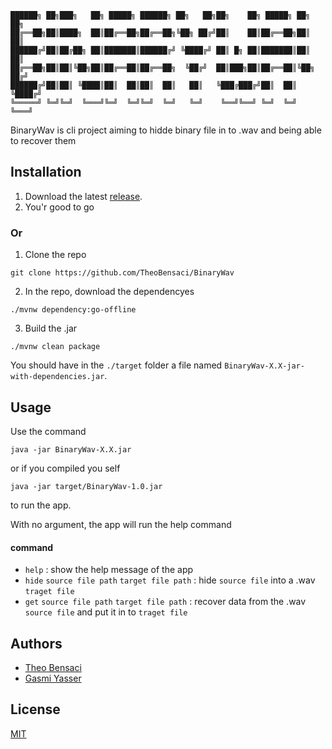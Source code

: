 
```
██████╗ ██╗███╗   ██╗ █████╗ ██████╗ ██╗   ██╗██╗    ██╗ █████╗ ██╗   ██╗
██╔══██╗██║████╗  ██║██╔══██╗██╔══██╗╚██╗ ██╔╝██║    ██║██╔══██╗██║   ██║
██████╔╝██║██╔██╗ ██║███████║██████╔╝ ╚████╔╝ ██║ █╗ ██║███████║██║   ██║
██╔══██╗██║██║╚██╗██║██╔══██║██╔══██╗  ╚██╔╝  ██║███╗██║██╔══██║╚██╗ ██╔╝
██████╔╝██║██║ ╚████║██║  ██║██║  ██║   ██║   ╚███╔███╔╝██║  ██║ ╚████╔╝
╚═════╝ ╚═╝╚═╝  ╚═══╝╚═╝  ╚═╝╚═╝  ╚═╝   ╚═╝    ╚══╝╚══╝ ╚═╝  ╚═╝  ╚═══╝
```
BinaryWav is cli project aiming to hidde binary file in to .wav and being able to recover them

## Installation
1. Download the latest [release](https://github.com/TheoBensaci/BinaryWav/releases).
2. You'r good to go
### Or
1. Clone the repo 
```
git clone https://github.com/TheoBensaci/BinaryWav
```
2. In the repo, download the dependencyes
```
./mvnw dependency:go-offline
```
3. Build the .jar
```
./mvnw clean package 
```
You should have in the `./target` folder a file named `BinaryWav-X.X-jar-with-dependencies.jar`.

## Usage
Use the command
```
java -jar BinaryWav-X.X.jar
```
or if you compiled you self
```
java -jar target/BinaryWav-1.0.jar
```
to run the app.

With no argument, the app will run the help command
#### command
- `help` : show the help message of the app
- `hide` `source file path` `target file path` : hide `source file`  into a .wav `traget file`
- `get` `source file path` `target file path` : recover data from the .wav `source file` and put it in to `traget file`

## Authors
- [Theo Bensaci](https://github.com/TheoBensaci)
- [Gasmi Yasser](https://github.com/yss-g5)
## License
[MIT](https://choosealicense.com/licenses/mit/)